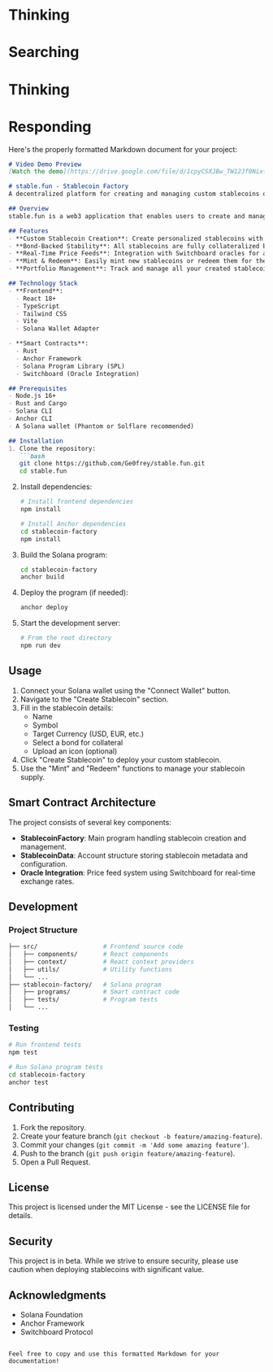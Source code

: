 # Thinking


# Searching


# Thinking


# Responding



Here's the properly formatted Markdown document for your project:

```md
# Video Demo Preview  
[Watch the demo](https://drive.google.com/file/d/1cpyCSXJBw_TW12Jf0NixtnYng22e7203/view?usp=sharing)  

# stable.fun - Stablecoin Factory  
A decentralized platform for creating and managing custom stablecoins on Solana, backed by yield-bearing government bonds.  

## Overview  
stable.fun is a web3 application that enables users to create and manage their own custom stablecoins on the Solana blockchain. Each stablecoin is fully collateralized by Stablebonds (yield-bearing government bonds), ensuring stability and transparency.  

## Features  
- **Custom Stablecoin Creation**: Create personalized stablecoins with custom names, symbols, and branding.  
- **Bond-Backed Stability**: All stablecoins are fully collateralized by government bonds.  
- **Real-Time Price Feeds**: Integration with Switchboard oracles for accurate price data.  
- **Mint & Redeem**: Easily mint new stablecoins or redeem them for the underlying bond collateral.  
- **Portfolio Management**: Track and manage all your created stablecoins in one place.  

## Technology Stack  
- **Frontend**:  
  - React 18+  
  - TypeScript  
  - Tailwind CSS  
  - Vite  
  - Solana Wallet Adapter  

- **Smart Contracts**:  
  - Rust  
  - Anchor Framework  
  - Solana Program Library (SPL)  
  - Switchboard (Oracle Integration)  

## Prerequisites  
- Node.js 16+  
- Rust and Cargo  
- Solana CLI  
- Anchor CLI  
- A Solana wallet (Phantom or Solflare recommended)  

## Installation  
1. Clone the repository:  
   ```bash
   git clone https://github.com/Ge0frey/stable.fun.git
   cd stable.fun
   ```  

2. Install dependencies:  
   ```bash
   # Install frontend dependencies
   npm install  

   # Install Anchor dependencies
   cd stablecoin-factory  
   npm install  
   ```  

3. Build the Solana program:  
   ```bash
   cd stablecoin-factory  
   anchor build  
   ```  

4. Deploy the program (if needed):  
   ```bash
   anchor deploy  
   ```  

5. Start the development server:  
   ```bash
   # From the root directory
   npm run dev  
   ```  

## Usage  
1. Connect your Solana wallet using the "Connect Wallet" button.  
2. Navigate to the "Create Stablecoin" section.  
3. Fill in the stablecoin details:  
   - Name  
   - Symbol  
   - Target Currency (USD, EUR, etc.)  
   - Select a bond for collateral  
   - Upload an icon (optional)  
4. Click "Create Stablecoin" to deploy your custom stablecoin.  
5. Use the "Mint" and "Redeem" functions to manage your stablecoin supply.  

## Smart Contract Architecture  
The project consists of several key components:  
- **StablecoinFactory**: Main program handling stablecoin creation and management.  
- **StablecoinData**: Account structure storing stablecoin metadata and configuration.  
- **Oracle Integration**: Price feed system using Switchboard for real-time exchange rates.  

## Development  

### Project Structure  
```bash
├── src/                  # Frontend source code  
│   ├── components/       # React components  
│   ├── context/          # React context providers  
│   ├── utils/            # Utility functions  
│   └── ...  
├── stablecoin-factory/   # Solana program  
│   ├── programs/         # Smart contract code  
│   ├── tests/            # Program tests  
│   └── ...  
```  

### Testing  
```bash
# Run frontend tests  
npm test  

# Run Solana program tests  
cd stablecoin-factory  
anchor test  
```  

## Contributing  
1. Fork the repository.  
2. Create your feature branch (`git checkout -b feature/amazing-feature`).  
3. Commit your changes (`git commit -m 'Add some amazing feature'`).  
4. Push to the branch (`git push origin feature/amazing-feature`).  
5. Open a Pull Request.  

## License  
This project is licensed under the MIT License - see the LICENSE file for details.  

## Security  
This project is in beta. While we strive to ensure security, please use caution when deploying stablecoins with significant value.  

## Acknowledgments  
- Solana Foundation  
- Anchor Framework  
- Switchboard Protocol  
```

Feel free to copy and use this formatted Markdown for your documentation!
